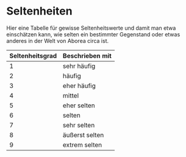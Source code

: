 # Seltenheiten

Hier eine Tabelle für gewisse Seltenheitswerte und damit man etwa einschätzen kann, wie selten ein bestimmter Gegenstand oder etwas anderes in der Welt von Aborea circa ist.

| Seltenheitsgrad | Beschrieben mit |
| :--- | :--- |
| 1 | sehr häufig |
| 2 | häufig |
| 3 | eher häufig |
| 4 | mittel |
| 5 | eher selten |
| 6 | selten |
| 7 | sehr selten |
| 8 | äußerst selten |
| 9 | extrem selten |

